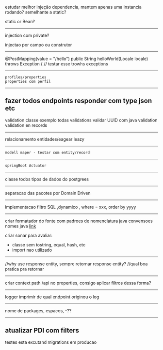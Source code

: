  estudar melhor injeção dependencia,
 mantem apenas uma instancia rodando?
 semelhante a static?
 
 static or Bean?
 
 ------
 
injection com private?

injectao por campo ou construtor
 
 ---
 
 @PostMapping(value = "/hello")
public String helloWorld(Locale locale) throws Exception { // testar esse trowhs exceptions

-----
	profiles/properties
	properties com perfil

	
---	
fazer todos endpoints responder com type json etc
----
validation
classe exemplo todas validations
validar UUID com java validation
validation en records

----
relacionamento entidades/eagear leazy
	
-------
	modell maper - testar com entity/record
---
	
	springBoot Actuator
------	

classe todos tipos de dados do postgrees

------

separacao das pacotes por Domain Driven

---
implementacao filtro SQL ,dynamico , where = xxx, order by yyyy


-----
criar formatador do fonte com padroes de nomenclatura java
convensoes nomes java [link](https://www.oracle.com/java/technologies/javase/codeconventions-namingconventions.html)

criar sonar para avaliar:
- classe sem tostring, equal, hash, etc
- import nao utilizado
---------

//why use response entity, sempre retornar response entity?
	//qual boa pratica pra retornar 
	
--------------
criar context path /api no properties, consigo aplicar filtros dessa forma?

---------------
logger imprimir de qual endpoint originou o log

----
nome de packages, espacos, -??


----
atualizar PDI com filters
-----

testes esta excutand migrations em producao

	